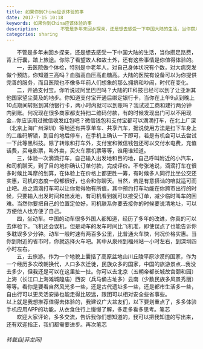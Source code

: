 ```yaml
---
title: 如果你到China应该体验的事
date: 2017-7-15 10:18
keywords: 如果你到China应该体验的事
description:        不管是多年未回乡探亲，还是想去感受一下中国大陆的生活，当你攒足路费，背上行囊，踏上旅途。你除了看望故人和故土外，还有这些事情是你值得体验的。       一，去医院做个体检，特别是中老年人，对自己身体状况有个数，对大病突发做个预防。你知道三高吗？血脂高血压高血糖高。大陆的医院有设备可以为你提供完善的服务，而且医院也不像多年前人们想象的那么拥挤和吵闹，时代在变化。       二，开通支付宝。你听说过阿里巴巴吗？大陆的IT科技已经可以到了让亚洲其他国家望尘莫及的地步。你知道支付宝开通后绑定银行卡，当你在上午9点到晚上10点期间转账到其他银行卡，两小时内就可以到账吗？我试过工商和建行两分钟内到账。何况现在很多商家都支持扫二维码付款，有的时候发现出门可以不用现金...你应该用过微信收发红包吧？微信钱包和支付宝都可以滴滴打车，在北上广深（北京上海广州深圳）等地还有共享单车、共享汽车，据说使用方法是扫下车身上的二维码解锁，到目的地后停车，在手机上确认一下即可，若是有机会可以去尝试一下此等黑科技。除了转账和打车外，支付宝和微信钱包还可以交付水电费，充值话费，买电影票，叫外卖，买火车票机票等等，谁用谁知道。       三，体验一次滴滴打车，自己输入出发地和目的地，自己呼叫附近的小汽车，和司机聊天，到了目的地你确认订单付款，完成评价。不夸张地说，滴滴打车在很多时候比叫摩的划算，在体验上在价格上都更胜一筹，有时候多人同行比坐公交还实惠，司机的态度一般都很好，也会和你聊天。当然，若是有意搭讪的咱就适可而止吧。总之滴滴打车可以让你觉得物有所值，其中预约打车功能在你跨市出行的时候，只要输入出发时间和出发地，有司机看到就可以接受订单，减少临时叫车的困难。当然你要把自己的位置定位好，司机联系你要去接你的时候要说清地址，可以方便他人也方便了自己。       四，坐动车。中国的动车很多外国人都知道，经历了多年的改进，你真的可以去体验下。飞机还会误机，但是动车的发车时间比飞机准，即使误点了也能告诉你多耽误多少分钟。动车一般时速有两百多公里，比普通火车快，何况价格实惠。当你到附近的省市时，你就选择火车吧。其中从泉州到福州站一小时左右，到深圳四小时左右。       五，去旅游。作为一个地貌上囊括了高原盆地山川丘陵平原沙漠的国家，作为一个经历多次改朝换代，人口多次迁徙，民族众多的国家，中国的旅游景点…我没去多少，但我还是可以在这里扯一扯。你可以去北京（五朝帝都长城故宫颐和园）上海（长江口上海滩城隍庙）西安（兵马俑古址多）云南（少数民族多风景秀丽）等等。看你是要看自然风光多一些，还是古代遗址多一些，还是都市生活多一些，自由行可以更灵活安排也能走得比较远，跟团可以相对安全些省事些。以上就是我想推荐值得去体验的，我建议广大盆友们，以下要划重点了，多多体验手机应用APP的功能，从衣食住行上慢慢了解，多走多看多思考。笔芯       欢迎大家评论，多多交流，告诉我你们想知道的，我可以把我知道的写出来，还有欢迎指正，我们都需要进步。再次笔芯
categories: sharing
---
```

<td class="t_f" id="postmessage_791542">

       不管是多年未回乡探亲，还是想去感受一下中国大陆的生活，当你攒足路费，背上行囊，踏上旅途。你除了看望故人和故土外，还有这些事情是你值得体验的。<br/>
       一，去医院做个体检，特别是中老年人，对自己身体状况有个数，对大病突发做个预防。你知道三高吗？血脂高血压高血糖高。大陆的医院有设备可以为你提供完善的服务，而且医院也不像多年前人们想象的那么拥挤和吵闹，时代在变化。<br/>
       二，开通支付宝。你听说过阿里巴巴吗？大陆的IT科技已经可以到了让亚洲其他国家望尘莫及的地步。你知道支付宝开通后绑定银行卡，当你在上午9点到晚上10点期间转账到其他银行卡，两小时内就可以到账吗？我试过工商和建行两分钟内到账。何况现在很多商家都支持扫二维码付款，有的时候发现出门可以不用现金...你应该用过微信收发红包吧？微信钱包和支付宝都可以滴滴打车，在北上广深（北京上海广州深圳）等地还有共享单车、共享汽车，据说使用方法是扫下车身上的二维码解锁，到目的地后停车，在手机上确认一下即可，若是有机会可以去尝试一下此等黑科技。除了转账和打车外，支付宝和微信钱包还可以交付水电费，充值话费，买电影票，叫外卖，买火车票机票等等，谁用谁知道。<br/>
       三，体验一次滴滴打车，自己输入出发地和目的地，自己呼叫附近的小汽车，和司机聊天，到了目的地你确认订单付款，完成评价。不夸张地说，滴滴打车在很多时候比叫摩的划算，在体验上在价格上都更胜一筹，有时候多人同行比坐公交还实惠，司机的态度一般都很好，也会和你聊天。当然，若是有意搭讪的咱就适可而止吧。总之滴滴打车可以让你觉得物有所值，其中预约打车功能在你跨市出行的时候，只要输入出发时间和出发地，有司机看到就可以接受订单，减少临时叫车的困难。当然你要把自己的位置定位好，司机联系你要去接你的时候要说清地址，可以方便他人也方便了自己。<br/>
       四，坐动车。中国的动车很多外国人都知道，经历了多年的改进，你真的可以去体验下。飞机还会误机，但是动车的发车时间比飞机准，即使误点了也能告诉你多耽误多少分钟。动车一般时速有两百多公里，比普通火车快，何况价格实惠。当你到附近的省市时，你就选择火车吧。其中从泉州到福州站一小时左右，到深圳四小时左右。<br/>
       五，去旅游。作为一个地貌上囊括了高原盆地山川丘陵平原沙漠的国家，作为一个经历多次改朝换代，人口多次迁徙，民族众多的国家，中国的旅游景点…我没去多少，但我还是可以在这里扯一扯。你可以去北京（五朝帝都长城故宫颐和园）上海（长江口上海滩城隍庙）西安（兵马俑古址多）云南（少数民族多风景秀丽）等等。看你是要看自然风光多一些，还是古代遗址多一些，还是都市生活多一些，自由行可以更灵活安排也能走得比较远，跟团可以相对安全些省事些。<br/>
以上就是我想推荐值得去体验的，我建议广大盆友们，以下要划重点了，多多体验手机应用APP的功能，从衣食住行上慢慢了解，多走多看多思考。笔芯<br/>
       欢迎大家评论，多多交流，告诉我你们想知道的，我可以把我知道的写出来，还有欢迎指正，我们都需要进步。再次笔芯</td>
###### 转载自[菲龙网]